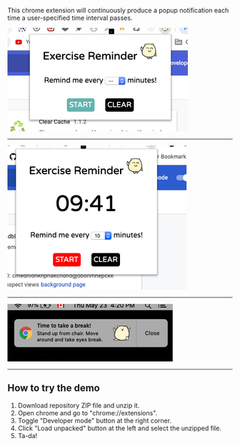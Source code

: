 This chrome extension will continuously produce a popup notification each time a user-specified time interval passes.

![screenshot](images/screenshot/chrome-extension.png)

---

![screenshot](images/screenshot/chrome-extension-2.png)

---

![screenshot](images/screenshot/chrome-extension-popup.png)

---

## How to try the demo

1. Download repository ZIP file and unzip it.
2. Open chrome and go to "chrome://extensions".
3. Toggle "Developer mode" button at the right corner.
4. Click "Load unpacked" button at the left and select the unzipped file.
5. Ta-da!
